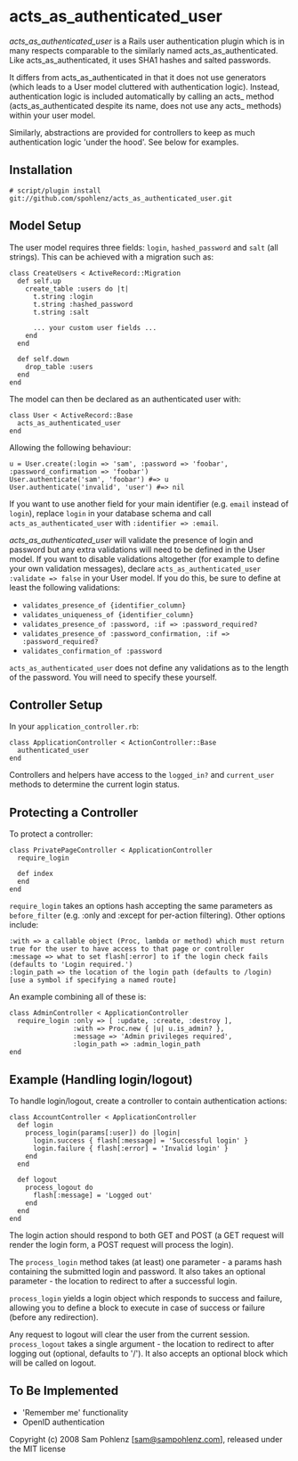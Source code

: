 acts\_as\_authenticated\_user
==========================

*acts\_as\_authenticated\_user* is a Rails user authentication plugin which is in many respects comparable to the similarly named acts\_as\_authenticated. Like acts\_as\_authenticated, it uses SHA1 hashes and salted passwords.

It differs from acts\_as\_authenticated in that it does not use generators (which leads to a User model cluttered with authentication logic). Instead, authentication logic is included automatically by calling an acts\_ method (acts\_as\_authenticated despite its name, does not use any acts\_ methods) within your user model.

Similarly, abstractions are provided for controllers to keep as much authentication logic 'under the hood'. See below for examples.


Installation
------------

    # script/plugin install git://github.com/spohlenz/acts_as_authenticated_user.git


Model Setup
-----------

The user model requires three fields: `login`, `hashed_password` and `salt` (all strings). This can be achieved with a migration such as:

    class CreateUsers < ActiveRecord::Migration
      def self.up
        create_table :users do |t|
          t.string :login
          t.string :hashed_password
          t.string :salt
          
          ... your custom user fields ...
        end
      end
      
      def self.down
        drop_table :users
      end
    end

The model can then be declared as an authenticated user with:

    class User < ActiveRecord::Base
      acts_as_authenticated_user
    end

Allowing the following behaviour:

    u = User.create(:login => 'sam', :password => 'foobar', :password_confirmation => 'foobar')
    User.authenticate('sam', 'foobar') #=> u
    User.authenticate('invalid', 'user') #=> nil
    
If you want to use another field for your main identifier (e.g. `email` instead of `login`), replace `login` in your database schema and call `acts_as_authenticated_user` with `:identifier => :email`.

*acts\_as\_authenticated\_user* will validate the presence of login and password but any extra validations will need to be defined in the User model. If you want to disable validations altogether (for example to define your own validation messages), declare `acts_as_authenticated_user :validate => false` in your User model. If you do this, be sure to define at least the following validations:

 - `validates_presence_of {identifier_column}`
 - `validates_uniqueness_of {identifier_column}`
 - `validates_presence_of :password, :if => :password_required?`
 - `validates_presence_of :password_confirmation, :if => :password_required?`
 - `validates_confirmation_of :password`

`acts_as_authenticated_user` does not define any validations as to the length of the password. You will need to specify these yourself.



Controller Setup
----------------

In your `application_controller.rb`:

    class ApplicationController < ActionController::Base
      authenticated_user
    end

Controllers and helpers have access to the `logged_in?` and `current_user` methods to determine the current login status.


Protecting a Controller
-----------------------

To protect a controller:

    class PrivatePageController < ApplicationController
      require_login
    
      def index
      end
    end

`require_login` takes an options hash accepting the same parameters as `before_filter` (e.g. :only and :except for per-action filtering). Other options include:

    :with => a callable object (Proc, lambda or method) which must return true for the user to have access to that page or controller
    :message => what to set flash[:error] to if the login check fails (defaults to 'Login required.')
    :login_path => the location of the login path (defaults to /login) [use a symbol if specifying a named route]
 
An example combining all of these is:

    class AdminController < ApplicationController
      require_login :only => [ :update, :create, :destroy ],
                    :with => Proc.new { |u| u.is_admin? },
                    :message => 'Admin privileges required',
                    :login_path => :admin_login_path
    end


Example (Handling login/logout)
-------------------------------

To handle login/logout, create a controller to contain authentication actions:

    class AccountController < ApplicationController
      def login
        process_login(params[:user]) do |login|
          login.success { flash[:message] = 'Successful login' }
          login.failure { flash[:error] = 'Invalid login' }
        end
      end
    
      def logout
        process_logout do
          flash[:message] = 'Logged out'
        end
      end
    end

The login action should respond to both GET and POST (a GET request will render the login form, a POST request will process the login).

The `process_login` method takes (at least) one parameter - a params hash containing the submitted login and password. It also takes an optional parameter - the location to redirect to after a successful login.

`process_login` yields a login object which responds to success and failure, allowing you to define a block to execute in case of success or failure (before any redirection).

Any request to logout will clear the user from the current session. `process_logout` takes a single argument - the location to redirect to after logging out (optional, defaults to '/'). It also accepts an optional block which will be called on logout.


To Be Implemented
-----------------

 - 'Remember me' functionality
 - OpenID authentication


Copyright (c) 2008 Sam Pohlenz [<sam@sampohlenz.com>], released under the MIT license
